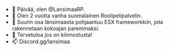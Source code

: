 - 👋 Päivää, olen @LansimaaRP.
- 👀 Olen 2 vuotta vanha suomalainen Roolipelipalvelin.
- 🌱 Suurin osa länsimaasta pohjaantuu ESX frameworkkiin, jota rakennetaan kokoajan paremmaksi.
- 💞️ Tervetuloa jos on kiinnostusta!
- 📫 Discord.gg/lansimaa

<!---
LansimaaRP/LansimaaRP is a ✨ special ✨ repository because its `README.md` (this file) appears on your GitHub profile.
You can click the Preview link to take a look at your changes.
--->
